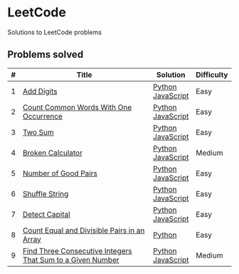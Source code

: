 # LeetCode
Solutions to LeetCode problems

## Problems solved

| # | Title | Solution | Difficulty |
|---| ----- | -------- | ---------- |
|1|[Add Digits](https://leetcode.com/problems/add-digits) | [Python](./easy/add-digits/add-digits.py) <br/> [JavaScript](./easy/add-digits/add-digits.js) |Easy|
|2|[Count Common Words With One Occurrence](https://leetcode.com/problems/count-common-words-with-one-occurrence) | [Python](./easy/count_commonords_with_one_occurrence/count-words.py) <br/> [JavaScript](./easy/count_commonords_with_one_occurrence/count-words.js) |Easy|
|3|[Two Sum](https://leetcode.com/problems/two-sum/) | [Python](./easy/two-sum/twoSum.py) <br/> [JavaScript](./easy/two-sum/twoSum.js) |Easy|
|4|[Broken Calculator](https://leetcode.com/problems/broken-calculator/) | [Python](./medium/broken-calculator/brokenCalculator.py) <br/> [JavaScript](./medium/broken-calculator/brokenCalculator.js)  |Medium|
|5|[Number of Good Pairs](https://leetcode.com/problems/number-of-good-pairs/) | [Python](./easy/number-good-pairs/numIdenticalPairs.py) <br/> [JavaScript](./easy/number-good-pairs/numIdenticalPairs.js) |Easy|
|6|[Shuffle String](https://leetcode.com/problems/shuffle-string/) | [Python](./easy/shuffle-string/restoreString.py) <br/> [JavaScript](./easy/shuffle-string/restoreString.js) |Easy|
|7|[Detect Capital](https://leetcode.com/problems/detect-capital/) | [Python](./easy/detect-capital/detectCapitalUse.py) <br/> [JavaScript](./easy/detect-capital/detectCapitalUse.js) |Easy|
|8|[Count Equal and Divisible Pairs in an Array](https://leetcode.com/problems/count-equal-and-divisible-pairs-in-an-array/) | [Python](./easy/count-pairs/countPairs.py) |Easy|
|9|[Find Three Consecutive Integers That Sum to a Given Number](https://leetcode.com/problems/find-three-consecutive-integers-that-sum-to-a-given-number/) | [Python](./medium/sum-of-three/sumOfThree.py) <br/> [JavaScript](./medium/sum-of-three/sumOfThree.js) |Medium|